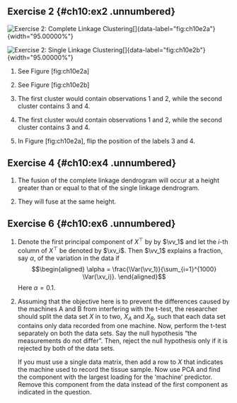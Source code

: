 Exercise 2 {#ch10:ex2 .unnumbered}
----------

![Exercise 2: Complete Linkage
Clustering[]{data-label="fig:ch10e2a"}](img/ch10e2a){width="95.00000%"}

![Exercise 2: Single Linkage
Clustering[]{data-label="fig:ch10e2b"}](img/ch10e2b){width="95.00000%"}

1.  See Figure \[fig:ch10e2a\]

2.  See Figure \[fig:ch10e2b\]

3.  The first cluster would contain observations 1 and 2, while the
    second cluster contains 3 and 4.

4.  The first cluster would contain observations 1 and 2, while the
    second cluster contains 3 and 4.

5.  In Figure \[fig:ch10e2a\], flip the position of the labels 3 and 4.

Exercise 4 {#ch10:ex4 .unnumbered}
----------

1.  The fusion of the complete linkage dendrogram will occur at a height
    greater than or equal to that of the single linkage dendrogram.

2.  They will fuse at the same height.

Exercise 6 {#ch10:ex6 .unnumbered}
----------

1.  Denote the first principal component of $X^\top$ by by $\vv_1$ and
    let the $i$-th column of $X^\top$ be denoted by $\xv_i$. Then
    $\vv_1$ explains a fraction, say $\alpha$, of the variation in the
    data if $$\begin{aligned}
                \alpha = \frac{\Var(\vv_1)}{\sum_{i=1}^{1000} \Var(\xv_i)}.
            \end{aligned}$$ Here $\alpha = 0.1$.

2.  Assuming that the objective here is to prevent the differences
    caused by the machines A and B from interfering with the t-test, the
    researcher should split the data set $X$ in to two, $X_A$ and $X_B$,
    such that each data set contains only data recorded from one
    machine. Now, perform the t-test separately on both the data sets.
    Say the null hypothesis “the measurements do not differ”. Then,
    reject the null hypothesis only if it is rejected by both of the
    data sets.

    If you must use a single data matrix, then add a row to $X$ that
    indicates the machine used to record the tissue sample. Now use PCA
    and find the component with the largest loading for the ‘machine’
    predictor. Remove this component from the data instead of the first
    component as indicated in the question.
